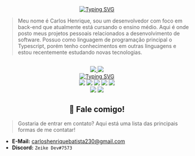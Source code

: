 <div align="center">
  <a href="https://git.io/typing-svg"><img src="https://readme-typing-svg.demolab.com?font=Play&pause=5000&color=F7F7F7&center=true&width=600&height=70&lines=%F0%9F%91%8B+Ol%C3%A1%2C+seja+muito+bem-vindo!;%E2%9D%A4%EF%B8%8F+Abaixo+haver%C3%A1+uma+simples+apresenta%C3%A7%C3%A3o+sobre+mim!" alt="Typing SVG" /></a>
</div>

> Meu nome é Carlos Henrique, sou um desenvolvedor com foco em back-end que atualmente está cursando o ensino médio. Aqui é onde posto meus projetos pessoais relacionados a desenvolvimento de software. Possuo como linguagem de programação principal o Typescript, porém tenho conhecimentos em outras linguagens e estou recentemente estudando novas tecnologias.
 ## 
<div align="center">
  <a href="https://github.com/carlos-1436">
    <img src="https://github-readme-stats.vercel.app/api?username=carlos-1436&show_icons=true&theme=dracula&count_private=true&hide_title=true" />
  </a>
  <a href="https://github.com/carlos-1436">
    <img src="https://github-readme-stats.vercel.app/api/top-langs/?username=carlos-1436&theme=dracula&layout=compact" />
  </a>
</div>
<div align="center">
  <a href="https://git.io/typing-svg"><img src="https://readme-typing-svg.demolab.com?font=Play&pause=5000&color=F7F7F7&center=true&width=750&height=70&lines=%F0%9F%9B%A0%EF%B8%8F+Essas+s%C3%A3o+as+tecnologias+nas+quais+possuo+conhecimento+e+estou+estudando!;%E2%9C%A8+Meu+maior+foco+%C3%A9+em+Typescript+e+Javascript!;%F0%9F%93%9A+Atualmente+se+interessando+por+Rust!" alt="Typing SVG" /></a>
</div>
<div align="center">
  <img src="https://img.shields.io/badge/Node.js-43853D?style=for-the-badge&logo=node.js&logoColor=white" />
  <img src="https://img.shields.io/badge/ts--node-3178C6?style=for-the-badge&logo=ts-node&logoColor=white" />
  <img src="https://img.shields.io/badge/TypeScript-007ACC?style=for-the-badge&logo=typescript&logoColor=white" />
  <img src="https://img.shields.io/badge/JavaScript-F7DF1E?style=for-the-badge&logo=JavaScript&logoColor=white" />
  <img src="https://img.shields.io/badge/Rust-000000?style=for-the-badge&logo=rust&logoColor=white" /><br>
  <img src="https://img.shields.io/badge/MySQL-005C84?style=for-the-badge&logo=mysql&logoColor=white" />
  <img src="https://img.shields.io/badge/SQLite-07405E?style=for-the-badge&logo=sqlite&logoColor=white" />
</div> 

<div align="center">
  <h2>📩 Fale comigo!</h2>
</div>

> Gostaria de entrar em contato? Aqui está uma lista das principais formas de me contatar!
- **E-Mail:** carloshenriquebatista230@gmail.com
- **Discord:** `Zeike Dev#7573`
